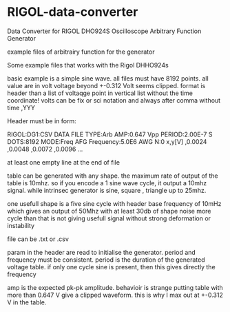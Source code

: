 # RIGOL-data-converter
 Data Converter for RIGOL DHO924S Oscilloscope Arbitrary Function Generator

 example files of arbitrairy function for the generator

Some example files that works with the Rigol DHHO924s

basic example is a simple sine wave. all files must have 8192 points. all value are in volt voltage beyond +-0.312 Volt seems clipped. format is header than a list of voltaqge point in vertical list without the time coordinate! volts can be fix or sci notation and always after comma without time
,YYY

Header must be in form:

RIGOL:DG1:CSV DATA FILE TYPE:Arb AMP:0.647 Vpp PERIOD:2.00E-7 S DOTS:8192 MODE:Freq AFG Frequency:5.0E6 AWG N:0 x,y[V] ,0.0024 ,0.0048 ,0.0072 ,0.0096 ...

at least one empty line at the end of file

table can be generated with any shape. the maximum rate of output of the table is 10mhz. so if you encode a 1 sine wave cycle, it output a 10mhz signal. while intrinsec generator is sine, square , triangle up to 25mhz.

one usefull shape is a five sine cycle with header base frequency of 10mHz which gives an output of 50Mhz with at least 30db of shape noise more cycle than that is not giving usefull signal without strong deformation or instability

file can be .txt or .csv

param in the header are read to initialise the generator. period and frequency must be consistent. period is the duration of the generated voltage table. if only one cycle sine is present, then this gives directly the frequency

amp is the expected pk-pk amplitude. behavioir is strange
putting table with more than 0.647 V give a clipped waveform. this is why I max out at +-0.312 V in the table.
